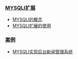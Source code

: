 ### [MYSQLI扩展](MYSQLI扩展.md)

* [MYSQLI的概念](MYSQLI扩展.md)
* [MYSQLI扩展的使用](MYSQLI扩展.md)



### [案例](MYSQLI扩展案例.md)

* [MYSQLI实现后台新闻管理系统](MYSQLI扩展案例.md)

